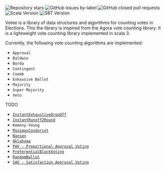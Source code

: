 ![Repository stars](https://img.shields.io/github/stars/hiis-io/votee?style=flat)
![GitHub issues by-label](https://img.shields.io/github/issues/hiis-io/votee/good%20first%20issue?label=Good%20First%20Issues)
![GitHub closed pull requests](https://img.shields.io/github/issues-pr-closed/hiis-io/votee?color=violet&label=Pull%20Requests)
![Scala Version](https://img.shields.io/badge/Scala-3.1.0-red)
![SBT Version](https://img.shields.io/badge/SBT-1.6.2-blueviolet)


Votee is a library of data structures and algorithms for counting votes in Elections. This the library is inspired from the Agora vote counting library. It is a lightweight vote counting library implemented in scala 3.

Currently, the following vote counting algorithms are implemented:

* `Approval`
* `Baldwin`
* `Borda`
* `Contingent`
* `Coomb`
* `Exhausive Ballot`
* `Majority`
* `Super Majority`
* `Veto`

TODO

* [`InstantExhaustiveDropOff`](https://en.wikipedia.org/wiki/Exhaustive_ballot#Notes)
* [`InstantRunoff2Round`](https://en.wikipedia.org/wiki/Two-round_system)
* `Kemeny-Young`
* [`MinimaxCondorcet`](https://en.wikipedia.org/wiki/Minimax_Condorcet)
* [`Nanson`](https://en.wikipedia.org/wiki/Nanson%27s_method)
* [`Oklahoma`](https://en.wikipedia.org/wiki/Oklahoma_primary_electoral_system)
* [`PAV - Proportional Approval Voting`](https://en.wikipedia.org/wiki/Proportional_approval_voting)
* [`PreferentialBlockVoting`](https://en.wikipedia.org/wiki/Preferential_block_voting)
* [`RandomBallot`](https://en.wikipedia.org/wiki/Random_ballot)
* [`SAV - Satisfaction Approval Voting`](https://en.wikipedia.org/wiki/Satisfaction_approval_voting)



